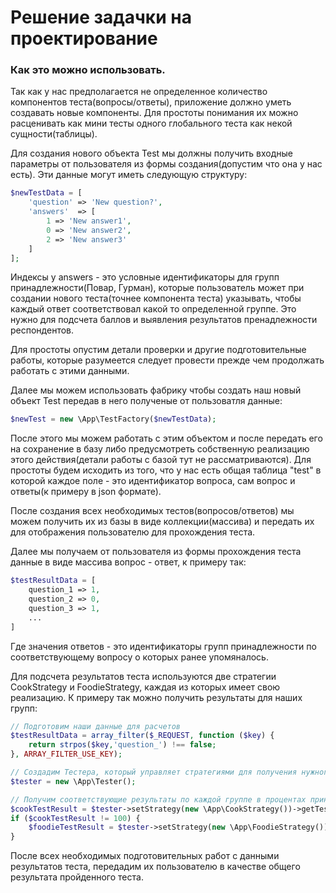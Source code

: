 # Решение задачки на проектирование
### Как это можно использовать.
Так как у нас предполагается не определенное количество компонентов теста(вопросы/ответы), приложение должно уметь создавать новые компоненты.
Для простоты понимания их можно расценивать как мини тесты одного глобального теста как некой сущности(таблицы).

Для создания нового объекта Test мы должны получить входные параметры от пользователя из формы создания(допустим что она у нас есть).
Эти данные могут иметь следующую структуру:
```php
$newTestData = [
    'question' => 'New question?',
    'answers'  => [
        1 => 'New answer1',
        0 => 'New answer2',
        2 => 'New answer3'
    ]
];
```
Индексы у answers - это условные идентификаторы для групп принадлежности(Повар, Гурман), которые пользователь может при создании нового теста(точнее компонента теста) указывать, чтобы каждый ответ соответствовал какой то определенной группе.
Это нужно для подсчета баллов и выявления результатов пренадлежности респондентов.

Для простоты опустим детали проверки и другие подготовительные работы, которые разумеется следует провести прежде чем продолжать работать с этими данными.

Далее мы можем использовать фабрику чтобы создать наш новый объект Test передав в него полученые от пользоватля данные:
```php
$newTest = new \App\TestFactory($newTestData);
```
После этого мы можем работать с этим объектом и после передать его на сохранение в базу либо предусмотреть собственную реализацию этого действия(детали работы с базой тут не рассматриваются).
Для простоты будем исходить из того, что у нас есть общая таблица "test" в которой каждое поле - это идентификатор вопроса, сам вопрос и ответы(к примеру в json формате).

После создания всех необходимых тестов(вопросов/ответов) мы можем получить их из базы в виде коллекции(массива) и передать их для отображения пользователю для прохождения теста.

Далее мы получаем от пользователя из формы прохождения теста данные в виде массива вопрос - ответ, к примеру так:
```php
$testResultData = [
    question_1 => 1,
    question_2 => 0,
    question_3 => 1,
    ...
]
```
Где значения ответов - это идентификаторы групп принадлежности по соответствующему вопросу о которых ранее упомяналось.

Для подсчета результатов теста используются две стратегии CookStrategy и FoodieStrategy, каждая из которых имеет свою реализацию.
К примеру так можно получить результаты для наших групп:

```php
// Подготовим наши данные для расчетов
$testResultData = array_filter($_REQUEST, function ($key) {
    return strpos($key,'question_') !== false;
}, ARRAY_FILTER_USE_KEY);

// Создадим Тестера, который управляет стратегиями для получения нужного результата
$tester = new \App\Tester();

// Получим соответствующие результаты по каждой группе в процентах принажлежности респондента к той или иной группе
$cookTestResult = $tester->setStrategy(new \App\CookStrategy())->getTestResult($testResultData);
if ($cookTestResult != 100) {
    $foodieTestResult = $tester->setStrategy(new \App\FoodieStrategy())->getTestResult($testResultData);
}
 ```
 После всех необходимых подготовительных работ с данными результатов теста, передадим их пользователю в качестве общего результата пройденного теста.